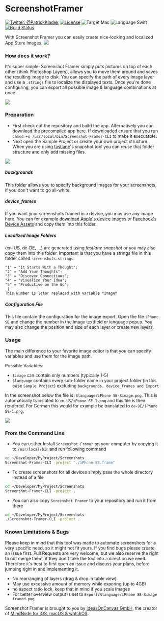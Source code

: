 # ScreenshotFramer

[![Twitter: @PatrickKladek](https://img.shields.io/badge/twitter-@PatrickKladek-red.svg?style=flat)](https://twitter.com/PatrickKladek)
[![License](https://img.shields.io/badge/license-MIT-green.svg?style=flat)](LICENSE.md)
![Target Mac](https://img.shields.io/badge/Platform-Mac%2010.13+-blue.svg "Target Mac")
![Language Swift](https://img.shields.io/badge/Language-Swift%204-orange.svg "Language")
[![Build Status](https://travis-ci.org/IdeasOnCanvas/ScreenshotFramer.svg?branch=master)](https://travis-ci.org/IdeasOnCanvas/ScreenshotFramer)

With Screenshot Framer you can easily create nice-looking and localized App Store Images.
![](Documentation/Overview.png)

### How does it work?
It's super simple: Screenshot Framer simply puts pictures on top of each other (think Photoshop Layers), allows you to move them around and saves the resulting image to disk. You can specify the path of every image layer and use a `.strings` file to localize the displayed texts. Once you're done configuring, you can export all possible image & language combinations at once.

![](Documentation/How%20it%20works.gif)

### Preparation
- First check out the repository and build the app. Alternatively you can download the precompiled app [here](https://github.com/IdeasOnCanvas/ScreenshotFramer/releases). If downloaded ensure that you run `chmod +x /usr/local/bin/Screenshot-Framer-CLI` to make it executable.
- Next open the Sample Project or create your own project structure. When you are using [fastlane](https://fastlane.tools)'s snapshot tool you can reuse that folder structure and only add missing files.

![](Documentation/File%20Structure.png)

##### backgrounds
This folder allows you to specify background images for your screenshots, if you don't want to go all-white.

##### device_frames
If you want your screenshots framed in a device, you may use any image here. You can for example [download Apple's device images](https://developer.apple.com/app-store/marketing/guidelines/#images) or [Facebook's Device Assets](https://facebook.design/devices) and copy them into this folder.

##### Localized Image Folders
(en-US, de-DE, ...) are generated using _fastlane snapshot_ or you may also copy them into this folder. Important is that you have a strings file in this folder called `screenshots.strings`.

```
"1" = "It Starts With a Thought";
"2" = "Add Your Thoughts";
"3" = "Discover Connections";
"4" = "Visualize Your Idea";
"5" = "Productive on the Go";
 |
This Number is later replaced with variable "image"
```

##### Configuration File
This file contain the configuration for the image export.
Open the file `iPhone SE` and change the number in the image textfield or language popup. You may also change the position and size of each layer or create new layers.

### Usage
The main difference to your favorite image editor is that you can specify variables and use them for the image path.

Possible Variables:

* `$image` can contain only numbers (typically 1-5)
* `$language` contains every sub-folder name in your project folder (in this case `Sample Project`) excluding `backgrounds, device_frames and Export`

In the screenshot below the file is: `$language/iPhone SE-$image.png`. This is automatically translated to `en-US/iPhone SE-1.png` and this file is then rendered. For German this would for example be translated to `de-DE/iPhone SE-1.png`.

![](Documentation/Usage.png)

### From the Command Line

* You can either Install `Screenshot Framer` on your computer by copying it to `/usr/local/bin` and run following command

``` bash
cd ~/Developer/MyProject/Screenshots
Screenshot-Framer-CLI -project "./iPhone SE.frame" 
```

* To create screenshots for all devices simply pass the whole directory instead of a file

```bash
cd ~/Developer/MyProject/Screenshots
Screenshot-Framer-CLI -project .
```

* You can also copy `Screenshot Framer` to your repository and run it from there

```bash
cd ~/Developer/MyProject/Screenshots
./Screenshot-Framer-CLI -project .
```

### Known Limitations & Bugs
Please keep in mind that this tool was made to automate screenshots for a very specific need, so it might not fit yours. If you find bugs please create an issue first. Pull Requests are very welcome, but we also reserve the right to not merge them, if they don't take the tool into a direction we need. Therefore it's best to first open an issue and discuss your plans, before jumping right in and implementing it.

* No rearranging of layers (drag & drop in table view)
* May use excessive amount of memory while exporing (up to 4GB)
* no aspect ratio lock, keep that in mind if you scale images
* For better overview output is set to `Export/$language/iPhone SE-$image framed.png` 

Screenshot Framer is brought to you by [IdeasOnCanvas GmbH](https://ideasoncanvas.com), the creator of [MindNode for iOS, macOS & watchOS](https://mindnode.com).
